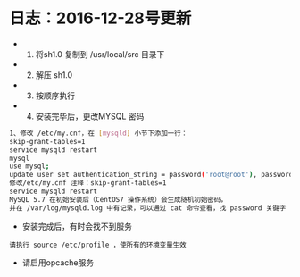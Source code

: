 # 日志：2016-12-28号更新


* 1. 将sh1.0 复制到 /usr/local/src 目录下
* 2. 解压 sh1.0
* 3. 按顺序执行
* 4. 安装完毕后，更改MYSQL 密码

```bash
1、修改 /etc/my.cnf，在 [mysqld] 小节下添加一行：
skip-grant-tables=1
service mysqld restart
mysql
use mysql;
update user set authentication_string = password('root@root'), password_expired = 'N', password_last_changed = now() where user = 'root';
修改/etc/my.cnf 注释：skip-grant-tables=1
service mysqld restart
MySQL 5.7 在初始安装后（CentOS7 操作系统）会生成随机初始密码，
并在 /var/log/mysqld.log 中有记录，可以通过 cat 命令查看，找 password 关键字
```

* 安装完成后，有时会找不到服务

```
请执行 source /etc/profile ，使所有的环境变量生效
```

* 请启用opcache服务